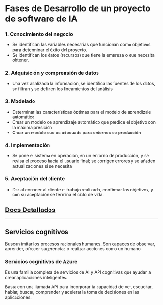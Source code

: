 # Fases de Desarrollo de un proyecto de software de IA

### 1. Conocimiento del negocio
* Se identifican las variables necesarias que funcionan como objetivos para determinar el éxito del proyecto.
* Se identifican los datos (recursos) que tiene la empresa o que necesita obtener.

### 2. Adquisición y comprensión de datos
* Una vez analizada la información, se identifica las fuentes de los datos, se filtran y se definen los lineamientos del análisis

### 3. Modelado
* Determinar las características óptimas para el modelo de aprendizaje automático
* Crear un modelo de aprendizaje automático que predice el objetivo con la máxima presición
* Crear un modelo que es adecuado para entornos de producción

### 4. Implementación
* Se pone el sistema en operación, en un entorno de producción, y se revisa el proceso hacia el usuario final; se corrigen errores y se añaden actualizaciones si se necesita

### 5. Aceptación del cliente
* Dar al conocer al cliente el trabajo realizado, confirmar los objetivos, y con su aceptación se termina el ciclo de vida.

[Docs Detallados](https://docs.microsoft.com/es-es/azure/machine-learning/team-data-science-process/overview)
-
- - -

## Servicios cognitivos
Buscan imitar los procesos racionales humanos. Son capaces de observar, aprender, ofrecer sugerencias o realizar acciones como un humano
### Servicios cognitivos de Azure
Es una familia completa de servicios de AI y API cognitivas que ayudan a crear aplicaciones inteligentes.

Basta con una llamada API para incorporar la capacidad de ver, escuchar, hablar, buscar, comprender y acelerar la toma de decisiones en las aplicaciones.

